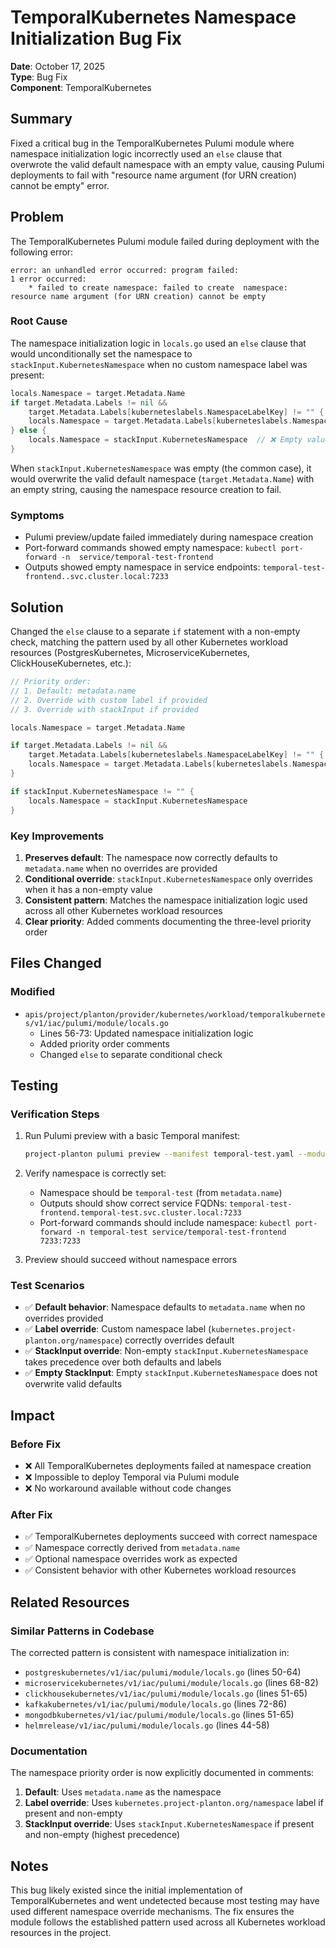 # TemporalKubernetes Namespace Initialization Bug Fix

**Date**: October 17, 2025  
**Type**: Bug Fix  
**Component**: TemporalKubernetes

## Summary

Fixed a critical bug in the TemporalKubernetes Pulumi module where namespace initialization logic incorrectly used an `else` clause that overwrote the valid default namespace with an empty value, causing Pulumi deployments to fail with "resource name argument (for URN creation) cannot be empty" error.

## Problem

The TemporalKubernetes Pulumi module failed during deployment with the following error:

```
error: an unhandled error occurred: program failed: 
1 error occurred:
    * failed to create namespace: failed to create  namespace: resource name argument (for URN creation) cannot be empty
```

### Root Cause

The namespace initialization logic in `locals.go` used an `else` clause that would unconditionally set the namespace to `stackInput.KubernetesNamespace` when no custom namespace label was present:

```go
locals.Namespace = target.Metadata.Name
if target.Metadata.Labels != nil &&
    target.Metadata.Labels[kuberneteslabels.NamespaceLabelKey] != "" {
    locals.Namespace = target.Metadata.Labels[kuberneteslabels.NamespaceLabelKey]
} else {
    locals.Namespace = stackInput.KubernetesNamespace  // ❌ Empty value overwrites valid default!
}
```

When `stackInput.KubernetesNamespace` was empty (the common case), it would overwrite the valid default namespace (`target.Metadata.Name`) with an empty string, causing the namespace resource creation to fail.

### Symptoms

- Pulumi preview/update failed immediately during namespace creation
- Port-forward commands showed empty namespace: `kubectl port-forward -n  service/temporal-test-frontend`
- Outputs showed empty namespace in service endpoints: `temporal-test-frontend..svc.cluster.local:7233`

## Solution

Changed the `else` clause to a separate `if` statement with a non-empty check, matching the pattern used by all other Kubernetes workload resources (PostgresKubernetes, MicroserviceKubernetes, ClickHouseKubernetes, etc.):

```go
// Priority order:
// 1. Default: metadata.name
// 2. Override with custom label if provided
// 3. Override with stackInput if provided

locals.Namespace = target.Metadata.Name

if target.Metadata.Labels != nil &&
    target.Metadata.Labels[kuberneteslabels.NamespaceLabelKey] != "" {
    locals.Namespace = target.Metadata.Labels[kuberneteslabels.NamespaceLabelKey]
}

if stackInput.KubernetesNamespace != "" {
    locals.Namespace = stackInput.KubernetesNamespace
}
```

### Key Improvements

1. **Preserves default**: The namespace now correctly defaults to `metadata.name` when no overrides are provided
2. **Conditional override**: `stackInput.KubernetesNamespace` only overrides when it has a non-empty value
3. **Consistent pattern**: Matches the namespace initialization logic used across all other Kubernetes workload resources
4. **Clear priority**: Added comments documenting the three-level priority order

## Files Changed

### Modified

- `apis/project/planton/provider/kubernetes/workload/temporalkubernetes/v1/iac/pulumi/module/locals.go`
  - Lines 56-73: Updated namespace initialization logic
  - Added priority order comments
  - Changed `else` to separate conditional check

## Testing

### Verification Steps

1. Run Pulumi preview with a basic Temporal manifest:
   ```bash
   project-planton pulumi preview --manifest temporal-test.yaml --module-dir ${TEMPORAL_MODULE}
   ```

2. Verify namespace is correctly set:
   - Namespace should be `temporal-test` (from `metadata.name`)
   - Outputs should show correct service FQDNs: `temporal-test-frontend.temporal-test.svc.cluster.local:7233`
   - Port-forward commands should include namespace: `kubectl port-forward -n temporal-test service/temporal-test-frontend 7233:7233`

3. Preview should succeed without namespace errors

### Test Scenarios

- ✅ **Default behavior**: Namespace defaults to `metadata.name` when no overrides provided
- ✅ **Label override**: Custom namespace label (`kubernetes.project-planton.org/namespace`) correctly overrides default
- ✅ **StackInput override**: Non-empty `stackInput.KubernetesNamespace` takes precedence over both defaults and labels
- ✅ **Empty StackInput**: Empty `stackInput.KubernetesNamespace` does not overwrite valid defaults

## Impact

### Before Fix
- ❌ All TemporalKubernetes deployments failed at namespace creation
- ❌ Impossible to deploy Temporal via Pulumi module
- ❌ No workaround available without code changes

### After Fix
- ✅ TemporalKubernetes deployments succeed with correct namespace
- ✅ Namespace correctly derived from `metadata.name`
- ✅ Optional namespace overrides work as expected
- ✅ Consistent behavior with other Kubernetes workload resources

## Related Resources

### Similar Patterns in Codebase

The corrected pattern is consistent with namespace initialization in:
- `postgreskubernetes/v1/iac/pulumi/module/locals.go` (lines 50-64)
- `microservicekubernetes/v1/iac/pulumi/module/locals.go` (lines 68-82)
- `clickhousekubernetes/v1/iac/pulumi/module/locals.go` (lines 51-65)
- `kafkakubernetes/v1/iac/pulumi/module/locals.go` (lines 72-86)
- `mongodbkubernetes/v1/iac/pulumi/module/locals.go` (lines 51-65)
- `helmrelease/v1/iac/pulumi/module/locals.go` (lines 44-58)

### Documentation

The namespace priority order is now explicitly documented in comments:
1. **Default**: Uses `metadata.name` as the namespace
2. **Label override**: Uses `kubernetes.project-planton.org/namespace` label if present and non-empty
3. **StackInput override**: Uses `stackInput.KubernetesNamespace` if present and non-empty (highest precedence)

## Notes

This bug likely existed since the initial implementation of TemporalKubernetes and went undetected because most testing may have used different namespace override mechanisms. The fix ensures the module follows the established pattern used across all Kubernetes workload resources in the project.


